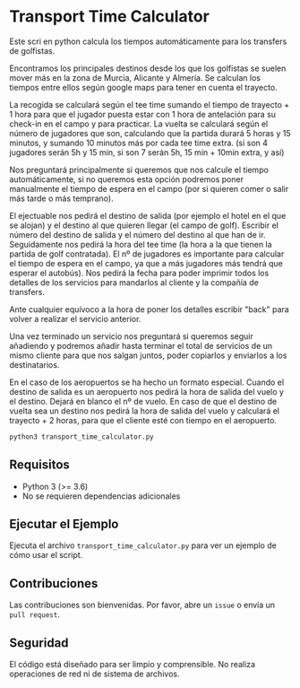 # Transport Time Calculator

Este scri en python calcula los tiempos automáticamente para los transfers de golfistas.

Encontramos los principales destinos desde los que los golfistas se suelen mover más en la zona de Murcia, Alicante y Almería.
Se calculan los tiempos entre ellos según google maps para tener en cuenta el trayecto.

La recogida se calculará según el tee time sumando el tiempo de trayecto + 1 hora para que el jugador puesta estar con 1 hora de antelación para su check-in en el campo y para practicar. 
La vuelta se calculará según el número de jugadores que son, calculando que la partida durará 5 horas y 15 minutos, 
y sumando 10 minutos más por cada tee time extra. 
(si son 4 jugadores serán 5h y 15 min, si son 7 serán 5h, 15 min + 10min extra, y así)

Nos preguntará principalmente si queremos que nos calcule el tiempo automáticamente, si no queremos esta opción
podremos poner manualmente el tiempo de espera en el campo (por si quieren comer o salir más tarde o más temprano).

El ejectuable nos pedirá el destino de salida (por ejemplo el hotel en el que se alojan) y el destino al que quieren llegar (el campo de golf). 
Escribir el número del destino de salida y el número del destino al que han de ir.
Seguidamente nos pedirá la hora del tee time (la hora a la que tienen la partida de golf contratada).
El nº de jugadores es importante para calcular el tiempo de espera en el campo, ya que a más jugadores más tendrá que esperar el autobús).
Nos pedirá la fecha para poder imprimir todos los detalles de los servicios para mandarlos al cliente y la compañía de transfers.

Ante cualquier equívoco a la hora de poner los detalles escribir "back" para volver a realizar el servicio anterior.

Una vez terminado un servicio nos preguntará si queremos seguir añadiendo y podremos añadir hasta terminar el total de servicios de un mismo cliente 
para que nos salgan juntos, poder copiarlos y enviarlos a los destinatarios.

En el caso de los aeropuertos se ha hecho un formato especial.
Cuando el destino de salida es un aeropuerto nos pedirá la hora de salida del vuelo y el destino. Dejará en blanco el nº de vuelo.
En caso de que el destino de vuelta sea un destino nos pedirá la hora de salida del vuelo y calculará el trayecto + 2 horas,
para que el cliente esté con tiempo en el aeropuerto.



```bash
python3 transport_time_calculator.py
```

## Requisitos

- Python 3 (>= 3.6)
- No se requieren dependencias adicionales

## Ejecutar el Ejemplo

Ejecuta el archivo `transport_time_calculator.py` para ver un ejemplo de cómo usar el script.

## Contribuciones

Las contribuciones son bienvenidas. Por favor, abre un `issue` o envía un `pull request`.

## Seguridad

El código está diseñado para ser limpio y comprensible. No realiza operaciones de red ni de sistema de archivos.
